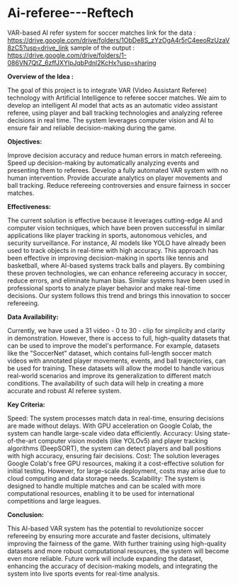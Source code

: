 # Ai-referee---Reftech
VAR-based AI refer system for soccer matches
link for the data : https://drive.google.com/drive/folders/1ObDe8S_zYzOgA4r5rC4eeoRzUzaV8zC5?usp=drive_link
sample of the output : https://drive.google.com/drive/folders/1-086VN7QtZ_6zffJXYlpJqbPdnl2KcHx?usp=sharing

**Overview of the Idea :**

The goal of this project is to integrate VAR (Video Assistant Referee) technology with Artificial Intelligence to referee soccer matches. We aim to develop an intelligent AI model that acts as an automatic video assistant referee, using player and ball tracking technologies and analyzing referee decisions in real time. The system leverages computer vision and AI to ensure fair and reliable decision-making during the game.

**Objectives:**

Improve decision accuracy and reduce human errors in match refereeing.
Speed up decision-making by automatically analyzing events and presenting them to referees.
Develop a fully automated VAR system with no human intervention.
Provide accurate analytics on player movements and ball tracking.
Reduce refereeing controversies and ensure fairness in soccer matches.

**Effectiveness:** 

The current solution is effective because it leverages cutting-edge AI and computer vision techniques, which have been proven successful in similar applications like player tracking in sports, autonomous vehicles, and security surveillance. For instance, AI models like YOLO have already been used to track objects in real-time with high accuracy.
This approach has been effective in improving decision-making in sports like tennis and basketball, where AI-based systems track balls and players. By combining these proven technologies, we can enhance refereeing accuracy in soccer, reduce errors, and eliminate human bias.
Similar systems have been used in professional sports to analyze player behavior and make real-time decisions. Our system follows this trend and brings this innovation to soccer refereeing.


**Data Availability:**

Currently, we have used a 31 video - 0 to 30 - clip for simplicity and clarity in demonstration. However, there is access to full, high-quality datasets that can be used to improve the model's performance.
For example, datasets like the "SoccerNet" dataset, which contains full-length soccer match videos with annotated player movements, events, and ball trajectories, can be used for training. These datasets will allow the model to handle various real-world scenarios and improve its generalization to different match conditions.
The availability of such data will help in creating a more accurate and robust AI referee system.

**Key Criteria:**

Speed: The system processes match data in real-time, ensuring decisions are made without delays. With GPU acceleration on Google Colab, the system can handle large-scale video data efficiently.
Accuracy: Using state-of-the-art computer vision models (like YOLOv5) and player tracking algorithms (DeepSORT), the system can detect players and ball positions with high accuracy, ensuring fair decisions.
Cost: The solution leverages Google Colab's free GPU resources, making it a cost-effective solution for initial testing. However, for large-scale deployment, costs may arise due to cloud computing and data storage needs.
Scalability: The system is designed to handle multiple matches and can be scaled with more computational resources, enabling it to be used for international competitions and large leagues.

**Conclusion:**

This AI-based VAR system has the potential to revolutionize soccer refereeing by ensuring more accurate and faster decisions, ultimately improving the fairness of the game. With further training using high-quality datasets and more robust computational resources, the system will become even more reliable.
Future work will include expanding the dataset, enhancing the accuracy of decision-making models, and integrating the system into live sports events for real-time analysis.
